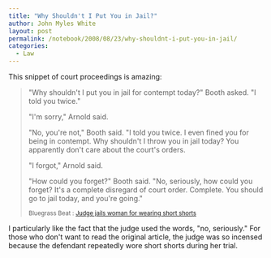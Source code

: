```yaml
---
title: "Why Shouldn't I Put You in Jail?"
author: John Myles White
layout: post
permalink: /notebook/2008/08/23/why-shouldnt-i-put-you-in-jail/
categories:
  - Law
---
```


This snippet of court proceedings is amazing:

<blockquote>
<p>"Why shouldn't I put you in jail for contempt today?" Booth asked. "I told you twice."</p>

<p>"I'm sorry," Arnold said.</p>

<p>"No, you're not," Booth said. "I told you twice. I even fined you for being in contempt. Why shouldn't I throw you in jail today? You apparently don't care about the court's orders.</p>

<p>"I forgot," Arnold said.</p>

<p>"How could you forget?" Booth said. "No, seriously, how could you forget? It's a complete disregard of court order. Complete. You should go to jail today, and you're going."</p>

<small>Bluegrass Beat : <a href="http://bluegrassbeat.wordpress.com/2008/08/21/judge-jails-woman-for-wearing-short-shorts/">Judge jails woman for wearing short shorts</a></small>
</blockquote>

I particularly like the fact that the judge used the words, "no, seriously." For those who don't want to read the original article, the judge was so incensed because the defendant repeatedly wore short shorts during her trial.
